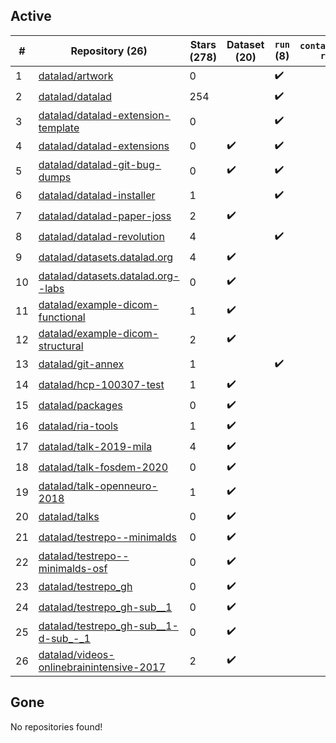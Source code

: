 ## Active
| # | Repository (26) | Stars (278) | Dataset (20) | `run` (8) | `containers-run` |
| --- | --- | --- | --- | --- | --- |
| 1 | [datalad/artwork](https://github.com/datalad/artwork) | 0 |  | :heavy_check_mark: |  |
| 2 | [datalad/datalad](https://github.com/datalad/datalad) | 254 |  | :heavy_check_mark: |  |
| 3 | [datalad/datalad-extension-template](https://github.com/datalad/datalad-extension-template) | 0 |  | :heavy_check_mark: |  |
| 4 | [datalad/datalad-extensions](https://github.com/datalad/datalad-extensions) | 0 | :heavy_check_mark: | :heavy_check_mark: |  |
| 5 | [datalad/datalad-git-bug-dumps](https://github.com/datalad/datalad-git-bug-dumps) | 0 | :heavy_check_mark: | :heavy_check_mark: |  |
| 6 | [datalad/datalad-installer](https://github.com/datalad/datalad-installer) | 1 |  | :heavy_check_mark: |  |
| 7 | [datalad/datalad-paper-joss](https://github.com/datalad/datalad-paper-joss) | 2 | :heavy_check_mark: |  |  |
| 8 | [datalad/datalad-revolution](https://github.com/datalad/datalad-revolution) | 4 |  | :heavy_check_mark: |  |
| 9 | [datalad/datasets.datalad.org](https://github.com/datalad/datasets.datalad.org) | 4 | :heavy_check_mark: |  |  |
| 10 | [datalad/datasets.datalad.org--labs](https://github.com/datalad/datasets.datalad.org--labs) | 0 | :heavy_check_mark: |  |  |
| 11 | [datalad/example-dicom-functional](https://github.com/datalad/example-dicom-functional) | 1 | :heavy_check_mark: |  |  |
| 12 | [datalad/example-dicom-structural](https://github.com/datalad/example-dicom-structural) | 2 | :heavy_check_mark: |  |  |
| 13 | [datalad/git-annex](https://github.com/datalad/git-annex) | 1 |  | :heavy_check_mark: |  |
| 14 | [datalad/hcp-100307-test](https://github.com/datalad/hcp-100307-test) | 1 | :heavy_check_mark: |  |  |
| 15 | [datalad/packages](https://github.com/datalad/packages) | 0 | :heavy_check_mark: |  |  |
| 16 | [datalad/ria-tools](https://github.com/datalad/ria-tools) | 1 | :heavy_check_mark: |  |  |
| 17 | [datalad/talk-2019-mila](https://github.com/datalad/talk-2019-mila) | 4 | :heavy_check_mark: |  |  |
| 18 | [datalad/talk-fosdem-2020](https://github.com/datalad/talk-fosdem-2020) | 0 | :heavy_check_mark: |  |  |
| 19 | [datalad/talk-openneuro-2018](https://github.com/datalad/talk-openneuro-2018) | 1 | :heavy_check_mark: |  |  |
| 20 | [datalad/talks](https://github.com/datalad/talks) | 0 | :heavy_check_mark: |  |  |
| 21 | [datalad/testrepo--minimalds](https://github.com/datalad/testrepo--minimalds) | 0 | :heavy_check_mark: |  |  |
| 22 | [datalad/testrepo--minimalds-osf](https://github.com/datalad/testrepo--minimalds-osf) | 0 | :heavy_check_mark: |  |  |
| 23 | [datalad/testrepo_gh](https://github.com/datalad/testrepo_gh) | 0 | :heavy_check_mark: |  |  |
| 24 | [datalad/testrepo_gh-sub__1](https://github.com/datalad/testrepo_gh-sub__1) | 0 | :heavy_check_mark: |  |  |
| 25 | [datalad/testrepo_gh-sub__1-d-sub_-_1](https://github.com/datalad/testrepo_gh-sub__1-d-sub_-_1) | 0 | :heavy_check_mark: |  |  |
| 26 | [datalad/videos-onlinebrainintensive-2017](https://github.com/datalad/videos-onlinebrainintensive-2017) | 2 | :heavy_check_mark: |  |  |

## Gone
No repositories found!
